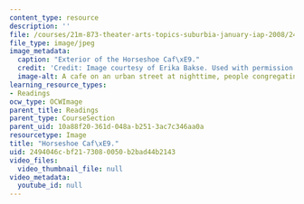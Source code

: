 ```yaml
---
content_type: resource
description: ''
file: /courses/21m-873-theater-arts-topics-suburbia-january-iap-2008/2494046cbf2173080050b2bad44b2143_horseshoe2.jpg
file_type: image/jpeg
image_metadata:
  caption: "Exterior of the Horseshoe Caf\xE9."
  credit: 'Credit: Image courtesy of Erika Bakse. Used with permission.'
  image-alt: A cafe on an urban street at nighttime, people congregating on the street.
learning_resource_types:
- Readings
ocw_type: OCWImage
parent_title: Readings
parent_type: CourseSection
parent_uid: 10a88f20-361d-048a-b251-3ac7c346aa0a
resourcetype: Image
title: "Horseshoe Caf\xE9."
uid: 2494046c-bf21-7308-0050-b2bad44b2143
video_files:
  video_thumbnail_file: null
video_metadata:
  youtube_id: null
---
```


